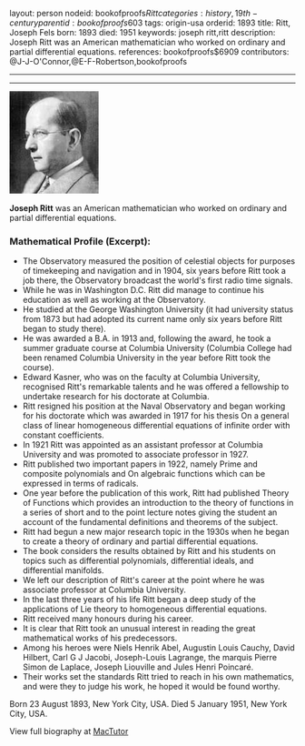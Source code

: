 layout: person
nodeid: bookofproofs$Ritt
categories: history,19th-century
parentid: bookofproofs$603
tags: origin-usa
orderid: 1893
title: Ritt, Joseph Fels
born: 1893
died: 1951
keywords: joseph ritt,ritt
description: Joseph Ritt was an American mathematician who worked on ordinary and partial differential equations.
references: bookofproofs$6909
contributors: @J-J-O'Connor,@E-F-Robertson,bookofproofs

---



---

![Ritt.jpg](https://github.com/bookofproofs/bookofproofs.github.io/blob/main/_sources/_assets/images/portraits/Ritt.jpg?raw=true)

**Joseph Ritt** was an American mathematician who worked on ordinary and partial differential equations.

### Mathematical Profile (Excerpt):
* The Observatory measured the position of celestial objects for purposes of timekeeping and navigation and in 1904, six years before Ritt took a job there, the Observatory broadcast the world's first radio time signals.
* While he was in Washington D.C. Ritt did manage to continue his education as well as working at the Observatory.
* He studied at the George Washington University (it had university status from 1873 but had adopted its current name only six years before Ritt began to study there).
* He was awarded a B.A. in 1913 and, following the award, he took a summer graduate course at Columbia University (Columbia College had been renamed Columbia University in the year before Ritt took the course).
* Edward Kasner, who was on the faculty at Columbia University, recognised Ritt's remarkable talents and he was offered a fellowship to undertake research for his doctorate at Columbia.
* Ritt resigned his position at the Naval Observatory and began working for his doctorate which was awarded in 1917 for his thesis On a general class of linear homogeneous differential equations of infinite order with constant coefficients.
* In 1921 Ritt was appointed as an assistant professor at Columbia University and was promoted to associate professor in 1927.
* Ritt published two important papers in 1922, namely Prime and composite polynomials  and On algebraic functions which can be expressed in terms of radicals.
* One year before the publication of this work, Ritt had published Theory of Functions  which provides an introduction to the theory of functions in a series of short and to the point lecture notes giving the student an account of the fundamental definitions and theorems of the subject.
* Ritt had begun a new major research topic in the 1930s when he began to create a theory of ordinary and partial differential equations.
* The book considers the results obtained by Ritt and his students on topics such as differential polynomials, differential ideals, and differential manifolds.
* We left our description of Ritt's career at the point where he was associate professor at Columbia University.
* In the last three years of his life Ritt began a deep study of the applications of Lie theory to homogeneous differential equations.
* Ritt received many honours during his career.
* It is clear that Ritt took an unusual interest in reading the great mathematical works of his predecessors.
* Among his heroes were Niels Henrik Abel, Augustin Louis Cauchy, David Hilbert, Carl G J Jacobi, Joseph-Louis Lagrange, the marquis Pierre Simon de Laplace, Joseph Liouville and Jules Henri Poincaré.
* Their works set the standards Ritt tried to reach in his own mathematics, and were they to judge his work, he hoped it would be found worthy.

Born 23 August 1893, New York City, USA. Died 5 January 1951, New York City, USA.

View full biography at [MacTutor](https://mathshistory.st-andrews.ac.uk/Biographies/Ritt/)

